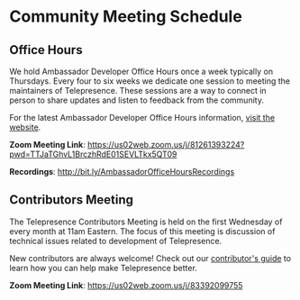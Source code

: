 # Community Meeting Schedule

## Office Hours

We hold Ambassador Developer Office Hours once a week typically on Thursdays. Every four to six weeks we dedicate one session to meeting the maintainers of Telepresence.  These sessions are a way to connect in person to share updates and listen to feedback from the community. 

For the latest Ambassador Developer Office Hours information, [visit the website](https://www.getambassador.io/about-us/events/oss-contributors-meetings/).


**Zoom Meeting Link**: https://us02web.zoom.us/j/81261393224?pwd=TTJaTGhvL1BrczhRdE01SEVLTkx5QT09

**Recordings**: http://bit.ly/AmbassadorOfficeHoursRecordings

## Contributors Meeting

The Telepresence Contributors Meeting is held on the first Wednesday of every month at 11am Eastern.  The focus of this meeting is discussion of technical issues related to development of Telepresence.

New contributors are always welcome! Check out our [contributor's guide](DEVELOPING.md) to learn how you can help make Telepresence better.

**Zoom Meeting Link**: https://us02web.zoom.us/j/83392099755
